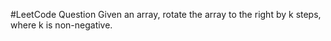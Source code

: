 #LeetCode Question
Given an array, rotate the array to the right by k steps, where k is non-negative.

